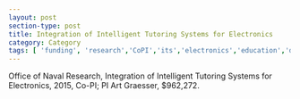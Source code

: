 ```yaml
---
layout: post
section-type: post
title: Integration of Intelligent Tutoring Systems for Electronics
category: Category
tags: [ 'funding', 'research','CoPI','its','electronics','education','discourse','semantics','nlp' ]
---
```

Office of Naval Research, Integration of Intelligent Tutoring Systems for Electronics, 2015, Co-PI; PI Art Graesser, $962,272.
